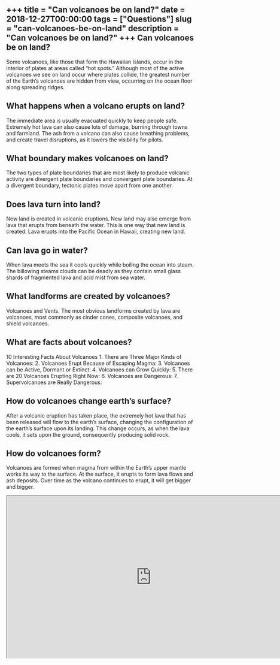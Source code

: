+++
title = "Can volcanoes be on land?"
date = 2018-12-27T00:00:00
tags = ["Questions"]
slug = "can-volcanoes-be-on-land"
description = "Can volcanoes be on land?"
+++
Can volcanoes be on land?
-------------------------

Some volcanoes, like those that form the Hawaiian Islands, occur in the interior of plates at areas called “hot spots.” Although most of the active volcanoes we see on land occur where plates collide, the greatest number of the Earth’s volcanoes are hidden from view, occurring on the ocean floor along spreading ridges.

What happens when a volcano erupts on land?
-------------------------------------------

The immediate area is usually evacuated quickly to keep people safe. Extremely hot lava can also cause lots of damage, burning through towns and farmland. The ash from a volcano can also cause breathing problems, and create travel disruptions, as it lowers the visibility for pilots.

What boundary makes volcanoes on land?
--------------------------------------

The two types of plate boundaries that are most likely to produce volcanic activity are divergent plate boundaries and convergent plate boundaries. At a divergent boundary, tectonic plates move apart from one another.

Does lava turn into land?
-------------------------

New land is created in volcanic eruptions. New land may also emerge from lava that erupts from beneath the water. This is one way that new land is created. Lava erupts into the Pacific Ocean in Hawaii, creating new land.

Can lava go in water?
---------------------

When lava meets the sea it cools quickly while boiling the ocean into steam. The billowing steams clouds can be deadly as they contain small glass shards of fragmented lava and acid mist from sea water.

What landforms are created by volcanoes?
----------------------------------------

Volcanoes and Vents. The most obvious landforms created by lava are volcanoes, most commonly as cinder cones, composite volcanoes, and shield volcanoes.

What are facts about volcanoes?
-------------------------------

10 Interesting Facts About Volcanoes 1. There are Three Major Kinds of Volcanoes: 2. Volcanoes Erupt Because of Escaping Magma: 3. Volcanoes can be Active, Dormant or Extinct: 4. Volcanoes can Grow Quickly: 5. There are 20 Volcanoes Erupting Right Now: 6. Volcanoes are Dangerous: 7. Supervolcanoes are Really Dangerous:

How do volcanoes change earth’s surface?
----------------------------------------

After a volcanic eruption has taken place, the extremely hot lava that has been released will flow to the earth’s surface, changing the configuration of the earth’s surface upon its landing. This change occurs, as when the lava cools, it sets upon the ground, consequently producing solid rock.

How do volcanoes form?
----------------------

Volcanoes are formed when magma from within the Earth’s upper mantle works its way to the surface. At the surface, it erupts to form lava flows and ash deposits. Over time as the volcano continues to erupt, it will get bigger and bigger.

<iframe allow="accelerometer; autoplay; clipboard-write; encrypted-media; gyroscope; picture-in-picture" allowfullscreen="" class="__youtube_prefs__  epyt-is-override  no-lazyload" data-no-lazy="1" data-origheight="433" data-origwidth="770" data-skipgform_ajax_framebjll="" height="433" id="_ytid_90186" loading="lazy" src="https://www.youtube.com/embed/LQwZwKS9RPs?enablejsapi=1&autoplay=0&cc_load_policy=0&cc_lang_pref=&iv_load_policy=1&loop=0&modestbranding=0&rel=1&fs=1&playsinline=0&autohide=2&theme=dark&color=red&controls=1&" title="YouTube player" width="770"></iframe>